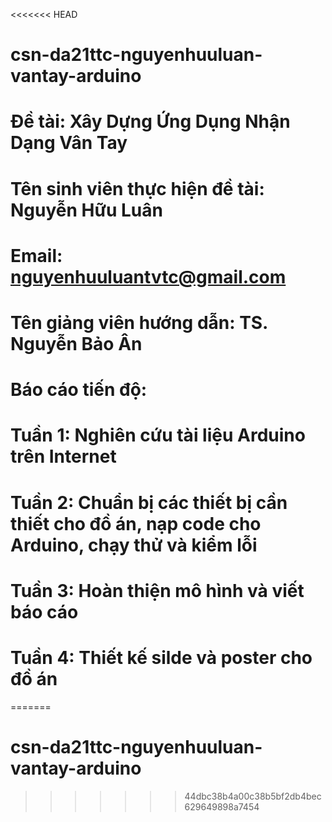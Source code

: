 <<<<<<< HEAD
# csn-da21ttc-nguyenhuuluan-vantay-arduino

# Đề tài: Xây Dựng Ứng Dụng Nhận Dạng Vân Tay

# Tên sinh viên thực hiện đề tài: Nguyễn Hữu Luân

# Email: nguyenhuuluantvtc@gmail.com

# Tên giảng viên hướng dẫn: TS. Nguyễn Bảo Ân





# Báo cáo tiến độ:

# Tuần 1: Nghiên cứu tài liệu Arduino trên Internet

# Tuần 2: Chuẩn bị các thiết bị cần thiết cho đồ án, nạp code cho Arduino, chạy thử và kiểm lỗi

# Tuần 3: Hoàn thiện mô hình và viết báo cáo

# Tuần 4: Thiết kế silde và poster cho đồ án
=======
# csn-da21ttc-nguyenhuuluan-vantay-arduino
>>>>>>> 44dbc38b4a00c38b5bf2db4bec629649898a7454
